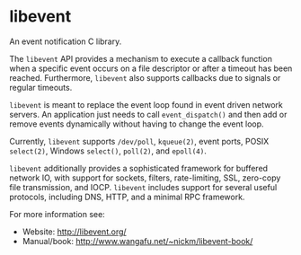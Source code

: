 # libevent

An event notification C library.

The `libevent` API provides a mechanism to execute a callback function when a
specific event occurs on a file descriptor or after a timeout has been
reached. Furthermore, `libevent` also supports callbacks due to signals or
regular timeouts.

`libevent` is meant to replace the event loop found in event driven network
servers. An application just needs to call `event_dispatch()` and then add or
remove events dynamically without having to change the event loop.

Currently, `libevent` supports `/dev/poll`, `kqueue(2)`, event ports, POSIX
`select(2)`, Windows `select()`, `poll(2)`, and `epoll(4)`.

`libevent` additionally provides a sophisticated framework for buffered
network IO, with support for sockets, filters, rate-limiting, SSL, zero-copy
file transmission, and IOCP. `libevent` includes support for several useful
protocols, including DNS, HTTP, and a minimal RPC framework.

For more information see:

- Website:     http://libevent.org/
- Manual/book: http://www.wangafu.net/~nickm/libevent-book/

